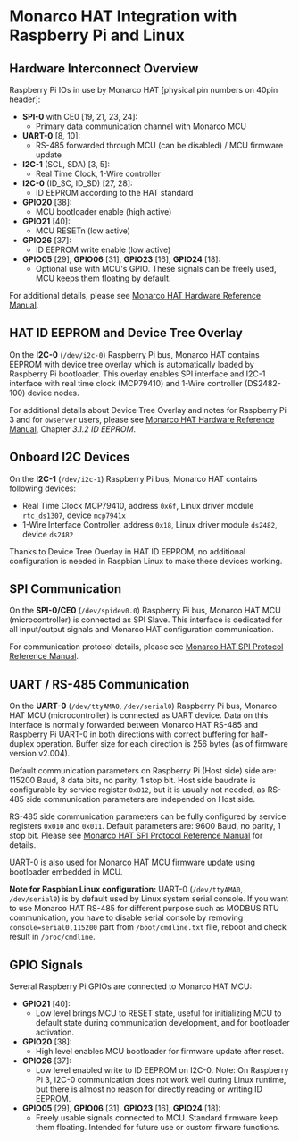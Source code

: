 # Monarco HAT Integration with Raspberry Pi and Linux

## Hardware Interconnect Overview

Raspberry Pi IOs in use by Monarco HAT [physical pin numbers on 40pin header]:

* **SPI-0** with CE0 [19, 21, 23, 24]:
  * Primary data communication channel with Monarco MCU
* **UART-0** [8, 10]:
  * RS-485 forwarded through MCU (can be disabled) / MCU firmware update
* **I2C-1** (SCL, SDA) [3, 5]:
  * Real Time Clock, 1-Wire controller
* **I2C-0** (ID_SC, ID_SD) [27, 28]:
  * ID EEPROM according to the HAT standard
* **GPIO20** [38]:
  * MCU bootloader enable (high active)
* **GPIO21** [40]:
  * MCU RESETn (low active)
* **GPIO26** [37]:
  * ID EEPROM write enable (low active)
* **GPIO05** [29], **GPIO06** [31], **GPIO23** [16], **GPIO24** [18]:
  * Optional use with MCU's GPIO. These signals can be freely used, MCU keeps them floating by default.

For additional details, please see [Monarco HAT Hardware Reference Manual](Monarco_HAT_Hardware_Reference_Manual.pdf).


## HAT ID EEPROM and Device Tree Overlay

On the **I2C-0** (`/dev/i2c-0`) Raspberry Pi bus, Monarco HAT contains EEPROM with device tree overlay which is automatically loaded by Raspberry Pi bootloader. This overlay enables SPI interface and I2C-1 interface with real time clock (MCP79410) and 1-Wire controller (DS2482-100) device nodes. 

For additional details about Device Tree Overlay and notes for Raspberry Pi 3 and for `owserver` users, please see [Monarco HAT Hardware Reference Manual](Monarco_HAT_Hardware_Reference_Manual.pdf), Chapter *3.1.2 ID EEPROM*.


## Onboard I2C Devices

On the **I2C-1** (`/dev/i2c-1`) Raspberry Pi bus, Monarco HAT contains following devices: 

* Real Time Clock MCP79410, address `0x6f`, Linux driver module `rtc_ds1307`, device `mcp7941x`
* 1-Wire Interface Controller, address `0x18`, Linux driver module `ds2482`, device `ds2482`

Thanks to Device Tree Overlay in HAT ID EEPROM, no additional configuration is needed in Raspbian Linux to make these devices working.


## SPI Communication

On the **SPI-0/CE0** (`/dev/spidev0.0`) Raspberry Pi bus, Monarco HAT MCU (microcontroller) is connected as SPI Slave. This interface is dedicated for all input/output signals and Monarco HAT configuration communication.  

For communication protocol details, please see [Monarco HAT SPI Protocol Reference Manual](Monarco_HAT_SPI_Protocol.md).


## UART / RS-485 Communication

On the **UART-0** (`/dev/ttyAMA0`, `/dev/serial0`) Raspberry Pi bus, Monarco HAT MCU (microcontroller) is connected as UART device. Data on this interface is normally forwarded between Monarco HAT RS-485 and Raspberry Pi UART-0 in both directions with correct buffering for half-duplex operation. Buffer size for each direction is 256 bytes (as of firmware version v2.004).

Default communication parameters on Raspberry Pi (Host side) side are: 115200 Baud, 8 data bits, no parity, 1 stop bit. Host side baudrate is configurable by service register `0x012`, but it is usually not needed, as RS-485 side communication parameters are independed on Host side.

RS-485 side communication parameters can be fully configured by service registers `0x010` and `0x011`. Default parameters are: 9600 Baud, no parity, 1 stop bit. Please see [Monarco HAT SPI Protocol Reference Manual](Monarco_HAT_SPI_Protocol.md) for details.

UART-0 is also used for Monarco HAT MCU firmware update using bootloader embedded in MCU.

**Note for Raspbian Linux configuration:** UART-0 (`/dev/ttyAMA0`, `/dev/serial0`) is by default used by Linux system serial console. If you want to use Monarco HAT RS-485 for different purpose such as MODBUS RTU communication, you have to disable serial console by removing `console=serial0,115200` part from `/boot/cmdline.txt` file, reboot and check result in `/proc/cmdline`.


## GPIO Signals

Several Raspberry Pi GPIOs are connected to Monarco HAT MCU:

* **GPIO21** [40]: 
  * Low level brings MCU to RESET state, useful for initializing MCU to default state during communication development, and for bootloader activation.  
* **GPIO20** [38]:
  * High level enables MCU bootloader for firmware update after reset.
* **GPIO26** [37]:
  * Low level enabled write to ID EEPROM on I2C-0. Note: On Raspberry Pi 3, I2C-0 communication does not work well during Linux runtime, but there is almost no reason for directly reading or writing ID EEPROM.
* **GPIO05** [29], **GPIO06** [31], **GPIO23** [16], **GPIO24** [18]:
  * Freely usable signals connected to MCU. Standard firmware keep them floating. Intended for future use or custom firware functions.
